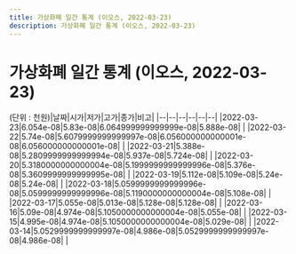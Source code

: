```yaml
---
title: 가상화폐 일간 통계 (이오스, 2022-03-23)
description: 가상화폐 일간 통계 (이오스, 2022-03-23)
---
```


가상화폐 일간 통계 (이오스, 2022-03-23)
===

(단위 : 천원)|날짜|시가|저가|고가|종가|비고|
|--|--|--|--|--|--|
|2022-03-23|6.054e-08|5.83e-08|6.064999999999999e-08|5.888e-08|    |
|2022-03-22|5.74e-08|5.6079999999999997e-08|6.056000000000001e-08|6.056000000000001e-08|    |
|2022-03-21|5.388e-08|5.2809999999999994e-08|5.937e-08|5.724e-08|    |
|2022-03-20|5.3180000000000004e-08|5.1999999999999996e-08|5.376e-08|5.3609999999999995e-08|    |
|2022-03-19|5.112e-08|5.109e-08|5.24e-08|5.24e-08|    |
|2022-03-18|5.0599999999999996e-08|5.0599999999999996e-08|5.1190000000000004e-08|5.108e-08|    |
|2022-03-17|5.055e-08|5.013e-08|5.128e-08|5.128e-08|    |
|2022-03-16|5.09e-08|4.974e-08|5.1050000000000004e-08|5.055e-08|    |
|2022-03-15|4.995e-08|4.974e-08|5.1050000000000004e-08|5.029e-08|    |
|2022-03-14|5.0529999999999997e-08|4.986e-08|5.0529999999999997e-08|4.986e-08|    |
